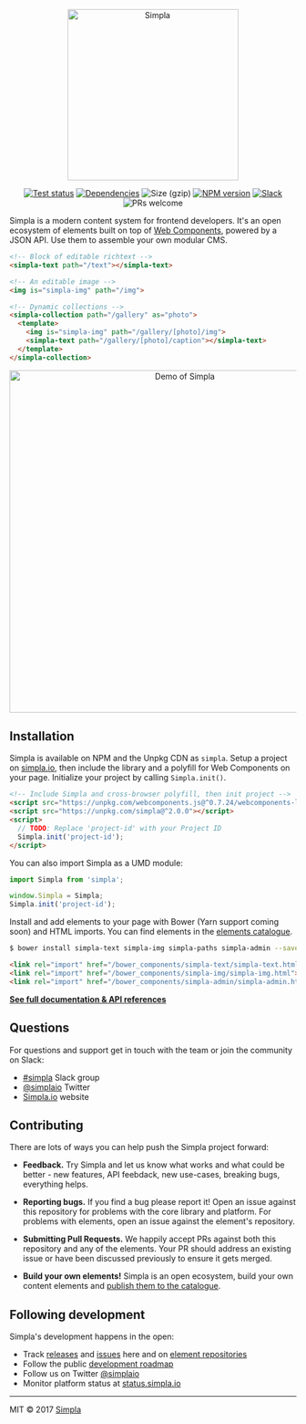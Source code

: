 <p align="center">
  <a href="https://www.simpla.io">
    <img src="https://cdn.simpla.io/img/logo/logo-wordmark.png" alt="Simpla" width="300">
  </a> 
</p>

<p align="center">
  <a href="https://travis-ci.org/simplaio/simpla"><img src="https://travis-ci.org/simplaio/simpla.svg?branch=master" alt="Test status"></a>
  <a href="https://david-dm.org/simplaio/simpla"><img src="https://img.shields.io/david/simplaio/simpla.svg" alt="Dependencies"></a>
  <img src="http://img.badgesize.io/https://unpkg.com/simpla?compression=gzip&label=size%20(gzip)" alt="Size (gzip)">
  <a href="https://www.npmjs.com/package/simpla"><img src="https://img.shields.io/npm/v/simpla.svg" alt="NPM version"></a>
  <a href="https://slack.simpla.io"><img src="http://slack.simpla.io/badge.svg" alt="Slack"></a>
  <img src="https://img.shields.io/badge/PRs-welcome-brightgreen.svg" alt="PRs welcome"> 
</p>
 
Simpla is a modern content system for frontend developers. It's an open ecosystem of elements built on top of [Web Components](https://webcomponents.org), powered by a JSON API. Use them to assemble your own modular CMS.

```html
<!-- Block of editable richtext -->
<simpla-text path="/text"></simpla-text>

<!-- An editable image -->
<img is="simpla-img" path="/img">

<!-- Dynamic collections -->
<simpla-collection path="/gallery" as="photo">
  <template>
    <img is="simpla-img" path="/gallery/[photo]/img">
    <simpla-text path="/gallery/[photo]/caption"></simpla-text>
  </template>
</simpla-collection>
```

<p align="center">
  <img src="https://cdn.simpla.io/img/laptop-demo.gif" width="600" alt="Demo of Simpla">
</p>

## Installation

Simpla is available on NPM and the Unpkg CDN as `simpla`. Setup a project on [simpla.io](https://www.simpla.io), then include the library and a polyfill for Web Components on your page. Initialize your project by calling `Simpla.init()`.

```html
<!-- Include Simpla and cross-browser polyfill, then init project -->
<script src="https://unpkg.com/webcomponents.js@^0.7.24/webcomponents-lite.min.js" async></script>
<script src="https://unpkg.com/simpla@^2.0.0"></script>
<script>
  // TODO: Replace 'project-id' with your Project ID
  Simpla.init('project-id');
</script>
```

You can also import Simpla as a UMD module:

```js
import Simpla from 'simpla';

window.Simpla = Simpla;
Simpla.init('project-id');
```

Install and add elements to your page with Bower (Yarn support coming soon) and HTML imports. You can find elements in the [elements catalogue](https://www.simpla.io/elements). 

```sh
$ bower install simpla-text simpla-img simpla-paths simpla-admin --save
```

```html
<link rel="import" href="/bower_components/simpla-text/simpla-text.html">
<link rel="import" href="/bower_components/simpla-img/simpla-img.html">
<link rel="import" href="/bower_components/simpla-admin/simpla-admin.html" async>
```

**[See full documentation & API references](https://www.simpla.io/docs)**

## Questions

For questions and support get in touch with the team or join the community on Slack:

- [#simpla](https://slack.simpla.io) Slack group
- [@simplaio](https://twitter.com/simplaio) Twitter
- [Simpla.io](https://www.simpla.io) website

## Contributing

There are lots of ways you can help push the Simpla project forward:

- **Feedback.** Try Simpla and let us know what works and what could be better - new features, API feebdack, new use-cases, breaking bugs, everything helps.

- **Reporting bugs.** If you find a bug please report it! Open an issue against this repository for problems with the core library and platform. For problems with elements, open an issue against the element's repository.

- **Submitting Pull Requests.** We happily accept PRs against both this repository and any of the elements. Your PR should address an existing issue or have been discussed previously to ensure it gets merged.

- **Build your own elements!** Simpla is an open ecosystem, build your own content elements and [publish them to the catalogue](https://github.com/simplaio/simpla-elements/#publishing-your-element).

## Following development

Simpla's development happens in the open:

- Track [releases](https://github.com/simplaio/simpla/releases) and [issues](https://github.com/simplaio/simpla/issues) here and on [element repositories](https://github.com/SimplaElements)
- Follow the public [development roadmap](https://trello.com/b/tZEZa1rN/simpla-public-roadmap)
- Follow us on Twitter [@simplaio](https://twitter.com/simplaio)
- Monitor platform status at [status.simpla.io](https://status.simpla.io)

***

MIT © 2017 [Simpla](https://www.simpla.io)

